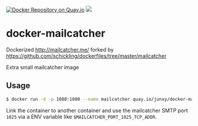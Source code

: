 [![Docker Repository on Quay.io](https://quay.io/repository/junxy/docker-mailcatcher/status "Docker Repository on Quay.io")](https://quay.io/repository/junxy/docker-mailcatcher)
[![](https://badge.imagelayers.io/junxy/docker-mailcatcher:latest.svg)](https://imagelayers.io/?images=junxy/docker-mailcatcher:latest 'Get your own badge on imagelayers.io')

# docker-mailcatcher

Dockerized http://mailcatcher.me/ forked by https://github.com/schickling/dockerfiles/tree/master/mailcatcher

Extra small mailcatcher image 

## Usage

```sh
$ docker run -d -p 1080:1080 --name mailcatcher quay.io/junxy/docker-mailcatcher:latest
```

Link the container to another container and use the mailcatcher SMTP port `1025` via a ENV variable like `$MAILCATCHER_PORT_1025_TCP_ADDR`.
